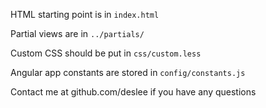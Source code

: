 HTML starting point is in `index.html`

Partial views are in `../partials/`

Custom CSS should be put in `css/custom.less`

Angular app constants are stored in `config/constants.js`

Contact me at github.com/deslee if you have any questions